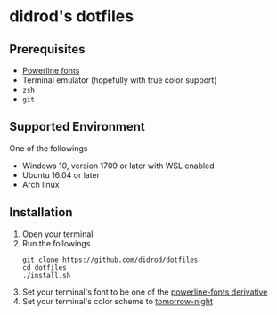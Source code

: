 # didrod's dotfiles

## Prerequisites
* [Powerline fonts](https://github.com/powerline/fonts)
* Terminal emulator (hopefully with true color support)
* `zsh`
* `git`

## Supported Environment
One of the followings
* Windows 10, version 1709 or later with WSL enabled
* Ubuntu 16.04 or later
* Arch linux

## Installation
1. Open your terminal
1. Run the followings
    ```
    git clone https://github.com/didrod/dotfiles
    cd dotfiles
    ./install.sh
    ```
1. Set your terminal's font to be one of the [powerline-fonts derivative](https://github.com/powerline/fonts#font-families)
1. Set your terminal's color scheme to [tomorrow-night](https://github.com/chriskempson/tomorrow-theme)
